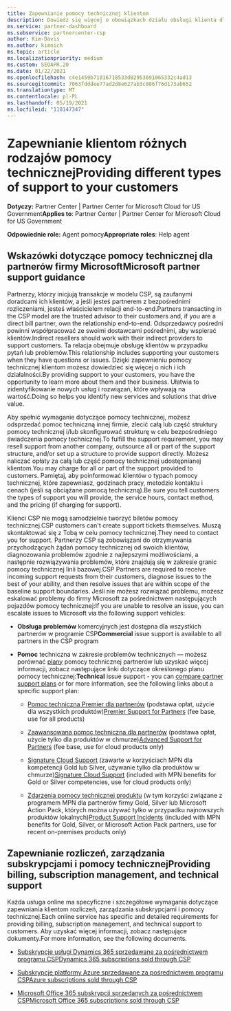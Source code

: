 ```yaml
---
title: Zapewnianie pomocy technicznej klientom
description: Dowiedz się więcej o obowiązkach działu obsługi klienta dla partnerów w programie CSP. Obejmuje pomoc techniczną w zakresie rozliczeń, zarządzania subskrypcjami i problemów technicznych.
ms.service: partner-dashboard
ms.subservice: partnercenter-csp
author: Kim-Davis
ms.author: kimnich
ms.topic: article
ms.localizationpriority: medium
ms.custom: SEOAPR.20
ms.date: 01/22/2021
ms.openlocfilehash: c4e1459b71016718533d02953691065332c4ad13
ms.sourcegitcommit: 7063fdddee77ad2d8e627ab3c806f76d173ab652
ms.translationtype: MT
ms.contentlocale: pl-PL
ms.lasthandoff: 05/19/2021
ms.locfileid: "110147347"
---
```

# <a name="providing-different-types-of-support-to-your-customers"></a><span data-ttu-id="ac992-104">Zapewnianie klientom różnych rodzajów pomocy technicznej</span><span class="sxs-lookup"><span data-stu-id="ac992-104">Providing different types of support to your customers</span></span>

<span data-ttu-id="ac992-105">**Dotyczy:** Partner Center | Partner Center for Microsoft Cloud for US Government</span><span class="sxs-lookup"><span data-stu-id="ac992-105">**Applies to**: Partner Center | Partner Center for Microsoft Cloud for US Government</span></span>

<span data-ttu-id="ac992-106">**Odpowiednie role:** Agent pomocy</span><span class="sxs-lookup"><span data-stu-id="ac992-106">**Appropriate roles**: Help agent</span></span>

## <a name="microsoft-partner-support-guidance"></a><span data-ttu-id="ac992-107">Wskazówki dotyczące pomocy technicznej dla partnerów firmy Microsoft</span><span class="sxs-lookup"><span data-stu-id="ac992-107">Microsoft partner support guidance</span></span>

<span data-ttu-id="ac992-108">Partnerzy, którzy inicjują transakcje w modelu CSP, są zaufanymi doradcami ich klientów, a jeśli jesteś partnerem z bezpośrednimi rozliczeniami, jesteś właścicielem relacji end-to-end.</span><span class="sxs-lookup"><span data-stu-id="ac992-108">Partners transacting in the CSP model are the trusted advisor to their customers and, if you are a direct bill partner, own the relationship end-to-end.</span></span> <span data-ttu-id="ac992-109">Odsprzedawcy pośredni powinni współpracować ze swoimi dostawcami pośrednimi, aby wspierać klientów.</span><span class="sxs-lookup"><span data-stu-id="ac992-109">Indirect resellers should work with their indirect providers to support customers.</span></span> <span data-ttu-id="ac992-110">Ta relacja obejmuje obsługę klientów w przypadku pytań lub problemów.</span><span class="sxs-lookup"><span data-stu-id="ac992-110">This relationship includes supporting your customers when they have questions or issues.</span></span> <span data-ttu-id="ac992-111">Dzięki zapewnieniu pomocy technicznej klientom możesz dowiedzieć się więcej o nich i ich działalności.</span><span class="sxs-lookup"><span data-stu-id="ac992-111">By providing support to your customers, you have the opportunity to learn more about them and their business.</span></span> <span data-ttu-id="ac992-112">Ułatwia to zidentyfikowanie nowych usług i rozwiązań, które wpływają na wartość.</span><span class="sxs-lookup"><span data-stu-id="ac992-112">Doing so helps you identify new services and solutions that drive value.</span></span>

<span data-ttu-id="ac992-113">Aby spełnić wymaganie dotyczące pomocy technicznej, możesz odsprzedać pomoc techniczną innej firmie, zlecić całą lub część struktury pomocy technicznej i/lub skonfigurować strukturę w celu bezpośredniego świadczenia pomocy technicznej.</span><span class="sxs-lookup"><span data-stu-id="ac992-113">To fulfill the support requirement, you may resell support from another company, outsource all or part of the support structure, and/or set up a structure to provide support directly.</span></span> <span data-ttu-id="ac992-114">Możesz naliczać opłaty za całą lub część pomocy technicznej udostępnianej klientom.</span><span class="sxs-lookup"><span data-stu-id="ac992-114">You may charge for all or part of the support provided to customers.</span></span> <span data-ttu-id="ac992-115">Pamiętaj, aby poinformować klientów o typach pomocy technicznej, które zapewniasz, godzinach pracy, metodzie kontaktu i cenach (jeśli są obciążane pomocą techniczną).</span><span class="sxs-lookup"><span data-stu-id="ac992-115">Be sure you tell customers the types of support you will provide, the service hours, contact method, and the pricing (if charging for support).</span></span>

<span data-ttu-id="ac992-116">Klienci CSP nie mogą samodzielnie tworzyć biletów pomocy technicznej.</span><span class="sxs-lookup"><span data-stu-id="ac992-116">CSP customers can't create support tickets themselves.</span></span> <span data-ttu-id="ac992-117">Muszą skontaktować się z Tobą w celu pomocy technicznej.</span><span class="sxs-lookup"><span data-stu-id="ac992-117">They need to contact you for support.</span></span> <span data-ttu-id="ac992-118">Partnerzy CSP są zobowiązani do otrzymywania przychodzących żądań pomocy technicznej od swoich klientów, diagnozowania problemów zgodnie z najlepszymi możliwościami, a następnie rozwiązywania problemów, które znajdują się w zakresie granic pomocy technicznej linii bazowej.</span><span class="sxs-lookup"><span data-stu-id="ac992-118">CSP Partners are required to receive incoming support requests from their customers, diagnose issues to the best of your ability, and then resolve issues that are within scope of the baseline support boundaries.</span></span> <span data-ttu-id="ac992-119">Jeśli nie możesz rozwiązać problemu, możesz eskalować problemy do firmy Microsoft za pośrednictwem następujących pojazdów pomocy technicznej:</span><span class="sxs-lookup"><span data-stu-id="ac992-119">If you are unable to resolve an issue, you can escalate issues to Microsoft via the following support vehicles:</span></span>

- <span data-ttu-id="ac992-120">**Obsługa problemów** komercyjnych jest dostępna dla wszystkich partnerów w programie CSP</span><span class="sxs-lookup"><span data-stu-id="ac992-120">**Commercial** issue support is available to all partners in the CSP program</span></span>

- <span data-ttu-id="ac992-121">**Pomoc** techniczna w zakresie problemów technicznych — możesz porównać [plany](https://partner.microsoft.com/support/partnersupport) pomocy technicznej partnerów lub uzyskać więcej informacji, zobacz następujące linki dotyczące określonego planu pomocy technicznej:</span><span class="sxs-lookup"><span data-stu-id="ac992-121">**Technical** issue support - you can [compare partner support plans](https://partner.microsoft.com/support/partnersupport) or for more information, see the following links  about a specific support plan:</span></span>

  - <span data-ttu-id="ac992-122">[Pomoc techniczna Premier dla partnerów](https://partner.microsoft.com/support/microsoft-services-premier-support) (podstawa opłat, użycie dla wszystkich produktów)</span><span class="sxs-lookup"><span data-stu-id="ac992-122">[Premier Support for Partners](https://partner.microsoft.com/support/microsoft-services-premier-support) (fee base, use for all products)</span></span>

  - <span data-ttu-id="ac992-123">[Zaawansowana pomoc techniczna dla partnerów](https://partner.microsoft.com/support/advanced-cloud-support) (podstawa opłat, użycie tylko dla produktów w chmurze)</span><span class="sxs-lookup"><span data-stu-id="ac992-123">[Advanced Support for Partners](https://partner.microsoft.com/support/advanced-cloud-support) (fee base, use for cloud products only)</span></span>

  - <span data-ttu-id="ac992-124">[Signature Cloud Support](manage-your-partner-network-benefits.md) (zawarte w korzyściach MPN dla kompetencji Gold lub Silver, używanie tylko dla produktów w chmurze)</span><span class="sxs-lookup"><span data-stu-id="ac992-124">[Signature Cloud Support](manage-your-partner-network-benefits.md) (included with MPN benefits for Gold or Silver competencies, use for cloud products only)</span></span>

  - <span data-ttu-id="ac992-125">[Zdarzenia pomocy technicznej produktu](manage-your-partner-network-benefits.md) (w tym korzyści związane z programem MPN dla partnerów firmy Gold, Silver lub Microsoft Action Pack, których można używać tylko w przypadku najnowszych produktów lokalnych)</span><span class="sxs-lookup"><span data-stu-id="ac992-125">[Product Support Incidents](manage-your-partner-network-benefits.md) (included with MPN benefits for Gold, Silver, or Microsoft Action Pack partners, use for recent on-premises products only)</span></span>

## <a name="providing-billing-subscription-management-and-technical-support"></a><span data-ttu-id="ac992-126">Zapewnianie rozliczeń, zarządzania subskrypcjami i pomocy technicznej</span><span class="sxs-lookup"><span data-stu-id="ac992-126">Providing billing, subscription management, and technical support</span></span> 

<span data-ttu-id="ac992-127">Każda usługa online ma specyficzne i szczegółowe wymagania dotyczące zapewniania klientom rozliczeń, zarządzania subskrypcjami i pomocy technicznej.</span><span class="sxs-lookup"><span data-stu-id="ac992-127">Each online service has specific and detailed requirements for providing billing, subscription management, and technical support to customers.</span></span> <span data-ttu-id="ac992-128">Aby uzyskać więcej informacji, zobacz następujące dokumenty.</span><span class="sxs-lookup"><span data-stu-id="ac992-128">For more information, see the following documents.</span></span>

- [<span data-ttu-id="ac992-129">Subskrypcje usługi Dynamics 365 sprzedawane za pośrednictwem programu CSP</span><span class="sxs-lookup"><span data-stu-id="ac992-129">Dynamics 365 subscriptions sold through CSP</span></span>](https://www.microsoftpartnercommunity.com/t5/CSP/Microsoft-Partner-Support-Guidance/m-p/5262#M30)

- [<span data-ttu-id="ac992-130">Subskrypcje platformy Azure sprzedawane za pośrednictwem programu CSP</span><span class="sxs-lookup"><span data-stu-id="ac992-130">Azure subscriptions sold through CSP</span></span>](https://www.microsoftpartnercommunity.com/t5/CSP/Microsoft-Partner-Support-Guidance/m-p/5263#M31)

- [<span data-ttu-id="ac992-131">Microsoft Office 365 subskrypcji sprzedanych za pośrednictwem CSP</span><span class="sxs-lookup"><span data-stu-id="ac992-131">Microsoft Office 365 subscriptions sold through CSP</span></span>](https://www.microsoftpartnercommunity.com/t5/CSP/Microsoft-Partner-Support-Guidance/m-p/5264#M32)
